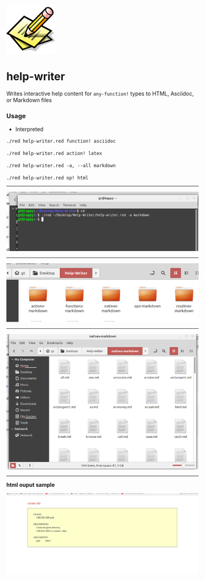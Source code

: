 ![writer](assets/write.png) 

# help-writer

Writes interactive help content for `any-function!` types to HTML, Asciidoc, or Markdown files


### Usage

* Interpreted

```red
./red help-writer.red function! asciidoc

./red help-writer.red action! latex

./red help-writer.red -a, --all markdown

./red help-writer.red op! html
```
----

![command line](assets/screen1.png)

----

![folders](assets/screen2.png)

----

![files](assets/screen3.png)

----

**html ouput sample**

![output](assets/html.png)